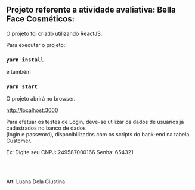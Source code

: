 
## Projeto referente a atividade avaliativa: Bella Face Cosméticos:

O projeto foi criado utilizando ReactJS.

Para executar o projeto::

### `yarn install` 

e também 

### `yarn start`

O projeto abrirá no browser.<br />

 [http://localhost:3000](http://localhost:3000)


 Para efetuar os testes de Login, deve-se utilizar 
 os dados de usuários já cadastrados no banco de dados <br />
 (login e password), disponibilizados com os scripts do back-end na tabela Customer.

Ex: 
Digite seu CNPJ: 249587000166	   Senha: 654321




<br /> <br />

Att: Luana Dela Giustina









